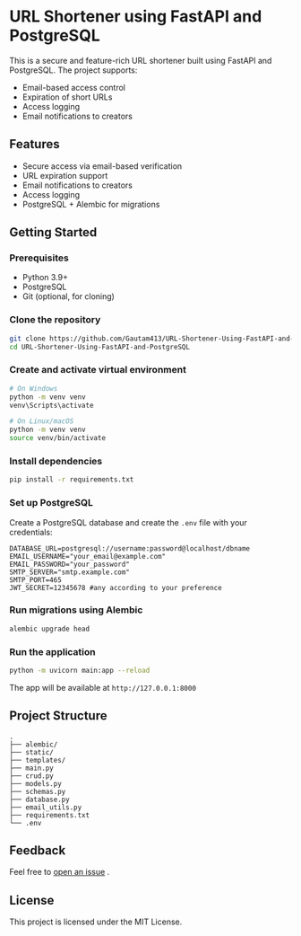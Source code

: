 
# URL Shortener using FastAPI and PostgreSQL

This is a secure and feature-rich URL shortener built using FastAPI and PostgreSQL. The project supports:
- Email-based access control
- Expiration of short URLs
- Access logging
- Email notifications to creators

## Features

- Secure access via email-based verification
- URL expiration support
- Email notifications to creators
- Access logging
- PostgreSQL + Alembic for migrations

## Getting Started

### Prerequisites

- Python 3.9+
- PostgreSQL
- Git (optional, for cloning)

### Clone the repository

```bash
git clone https://github.com/Gautam413/URL-Shortener-Using-FastAPI-and-PostgreSQL.git
cd URL-Shortener-Using-FastAPI-and-PostgreSQL
```

### Create and activate virtual environment

```bash
# On Windows
python -m venv venv
venv\Scripts\activate
```

```bash
# On Linux/macOS
python -m venv venv
source venv/bin/activate
```

### Install dependencies

```bash
pip install -r requirements.txt
```

### Set up PostgreSQL

Create a PostgreSQL database and create the `.env` file with your credentials:

```
DATABASE_URL=postgresql://username:password@localhost/dbname
EMAIL_USERNAME="your_email@example.com"
EMAIL_PASSWORD="your_password"
SMTP_SERVER="smtp.example.com"
SMTP_PORT=465
JWT_SECRET=12345678 #any according to your preference
```

### Run migrations using Alembic

```bash
alembic upgrade head
```

### Run the application

```bash
python -m uvicorn main:app --reload
```

The app will be available at `http://127.0.0.1:8000`

## Project Structure
```
.
├── alembic/
├── static/
├── templates/
├── main.py
├── crud.py
├── models.py
├── schemas.py
├── database.py
├── email_utils.py
├── requirements.txt
└── .env
```

## Feedback
Feel free to [open an issue](https://github.com/Gautam413/URL-Shortener-Using-FastAPI-and-PostgreSQL/issues) .

## License
This project is licensed under the MIT License.

